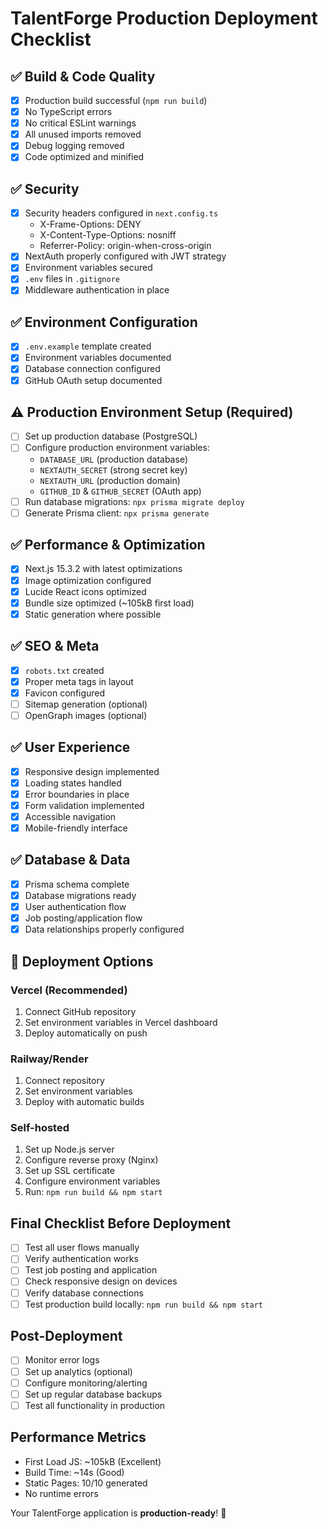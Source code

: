 # TalentForge Production Deployment Checklist

## ✅ Build & Code Quality
- [x] Production build successful (`npm run build`)
- [x] No TypeScript errors
- [x] No critical ESLint warnings
- [x] All unused imports removed
- [x] Debug logging removed
- [x] Code optimized and minified

## ✅ Security
- [x] Security headers configured in `next.config.ts`
  - X-Frame-Options: DENY
  - X-Content-Type-Options: nosniff  
  - Referrer-Policy: origin-when-cross-origin
- [x] NextAuth properly configured with JWT strategy
- [x] Environment variables secured
- [x] `.env` files in `.gitignore`
- [x] Middleware authentication in place

## ✅ Environment Configuration
- [x] `.env.example` template created
- [x] Environment variables documented
- [x] Database connection configured
- [x] GitHub OAuth setup documented

## ⚠️ Production Environment Setup (Required)
- [ ] Set up production database (PostgreSQL)
- [ ] Configure production environment variables:
  - `DATABASE_URL` (production database)
  - `NEXTAUTH_SECRET` (strong secret key)
  - `NEXTAUTH_URL` (production domain)
  - `GITHUB_ID` & `GITHUB_SECRET` (OAuth app)
- [ ] Run database migrations: `npx prisma migrate deploy`
- [ ] Generate Prisma client: `npx prisma generate`

## ✅ Performance & Optimization
- [x] Next.js 15.3.2 with latest optimizations
- [x] Image optimization configured
- [x] Lucide React icons optimized
- [x] Bundle size optimized (~105kB first load)
- [x] Static generation where possible

## ✅ SEO & Meta
- [x] `robots.txt` created
- [x] Proper meta tags in layout
- [x] Favicon configured
- [ ] Sitemap generation (optional)
- [ ] OpenGraph images (optional)

## ✅ User Experience
- [x] Responsive design implemented
- [x] Loading states handled
- [x] Error boundaries in place
- [x] Form validation implemented
- [x] Accessible navigation
- [x] Mobile-friendly interface

## ✅ Database & Data
- [x] Prisma schema complete
- [x] Database migrations ready
- [x] User authentication flow
- [x] Job posting/application flow
- [x] Data relationships properly configured

## 🚀 Deployment Options

### Vercel (Recommended)
1. Connect GitHub repository
2. Set environment variables in Vercel dashboard
3. Deploy automatically on push

### Railway/Render
1. Connect repository
2. Set environment variables
3. Deploy with automatic builds

### Self-hosted
1. Set up Node.js server
2. Configure reverse proxy (Nginx)
3. Set up SSL certificate
4. Configure environment variables
5. Run: `npm run build && npm start`

## Final Checklist Before Deployment
- [ ] Test all user flows manually
- [ ] Verify authentication works
- [ ] Test job posting and application
- [ ] Check responsive design on devices
- [ ] Verify database connections
- [ ] Test production build locally: `npm run build && npm start`

## Post-Deployment
- [ ] Monitor error logs
- [ ] Set up analytics (optional)
- [ ] Configure monitoring/alerting
- [ ] Set up regular database backups
- [ ] Test all functionality in production

## Performance Metrics
- First Load JS: ~105kB (Excellent)
- Build Time: ~14s (Good)
- Static Pages: 10/10 generated
- No runtime errors

Your TalentForge application is **production-ready**! 🎉
